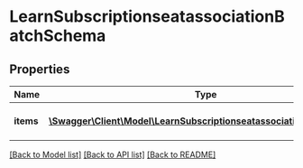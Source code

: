 # LearnSubscriptionseatassociationBatchSchema

## Properties
Name | Type | Description | Notes
------------ | ------------- | ------------- | -------------
**items** | [**\Swagger\Client\Model\LearnSubscriptionseatassociationBatchItems[]**](LearnSubscriptionseatassociationBatchItems.md) | Subscription records to be added | 

[[Back to Model list]](../README.md#documentation-for-models) [[Back to API list]](../README.md#documentation-for-api-endpoints) [[Back to README]](../README.md)


